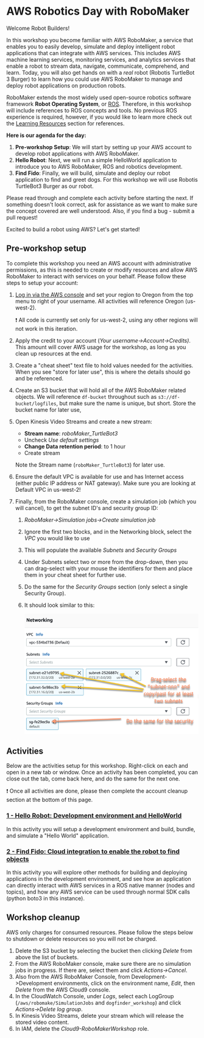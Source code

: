 # AWS Robotics Day with RoboMaker

Welcome Robot Builders! 

In this workshop you become familiar with AWS RoboMaker, a service that enables you to easily develop, simulate and deploy intelligent robot applications that can integrate with AWS services. This includes AWS machine learning services, monitoring services, and analytics services that enable a robot to stream data, navigate, communicate, comprehend, and learn. Today, you will also get hands on with a *real* robot (Robotis TurtleBot 3 Burger) to learn how you could use AWS RoboMaker to manage and deploy robot applications on production robots. 

RoboMaker extends the most widely used open-source robotics software framework **Robot Operating System**, or [ROS](http://www.ros.org/). Therefore, in this workshop will include references to ROS concepts and tools. No previous ROS experience is required, however, if you would like to learn more check out the [Learning Resources](learning_resources.md) section for references.

**Here is our agenda for the day:**

1. **Pre-workshop Setup**: We will start by setting up your AWS account to develop robot applications with AWS RoboMaker. 
2. **Hello Robot**: Next, we will run a simple HelloWorld application to introduce you to AWS RoboMaker, ROS and robotics development. 
3. **Find Fido**: Finally, we will build, simulate and deploy our robot application to find and greet dogs. For this workshop we will use Robotis TurtleBot3 Burger as our robot. 

Please read through and complete each activity before starting the next. If something doesn't look correct, ask for assistance as we want to make sure the concept covered are well understood. Also, if you find a bug - submit a pull request!

Excited to build a robot using AWS? Let's get started!

## Pre-workshop setup

To complete this workshop you need an AWS account with administrative permissions, as this is needed to create or modify resources and allow AWS RoboMaker to interact with services on your behalf. Please follow these steps to setup your account:

1. [Log in via the AWS console](https://console.aws.amazon.com/) and set your region to Oregon from the top menu to right of your username. All activities will reference Oregon (us-west-2). 

   :exclamation: All code is currently set only for us-west-2, using any other regions will not work in this iteration.

2. Apply the credit to your account (*Your username->Account->Credits)*. This amount will cover AWS usage for the workshop, as long as you clean up resources at the end.

3. Create a "cheat sheet" text file to hold values needed for the activities. When you see "store for later use", this is where the details should go and be referenced.

4. Create an S3 bucket that will hold all of the AWS RoboMaker related objects. We will reference `df-bucket` throughout such as `s3://df-bucket/logfiles`, but make sure the name is unique, but short. Store the bucket name for later use,

5. Open Kinesis Video Streams and create a new stream:

   * **Stream name**: *roboMaker_TurtleBot3*
   * Uncheck *Use default settings*
   * **Change Data retention period**: to 1 hour
   * Create stream

   Note the Stream name (`roboMaker_TurtleBot3`) for later use.

6. Ensure the default VPC is available for use and has Internet access (either public IP address or NAT gateway). Make sure you are looking at Default VPC in us-west-2!

7. Finally, from the RoboMaker console, create a simulation job (which you will cancel), to get the subnet ID's and security group ID:

   1. *RoboMaker->Simulation jobs->Create simulation job*

   2. Ignore the first two blocks, and in the Networking block, select the *VPC* you would like to use

   3. This will populate the available *Subnets* and *Security Groups*

   4. Under Subnets select two or more from the drop-down, then you can drag-select with your mouse the identifiers for them and place them in your cheat sheet for further use.

   5. Do the same for the *Security Groups* section (only select a single Security Group).

   6. It should look similar to this:

      ![1_select_subnets](img/1_select_subnets.png)

## Activities

Below are the activities setup for this workshop. Right-click on each and open in a new tab or window. Once an activity has been completed, you can close out the tab, come back here, and do the same for the next one.

:exclamation: Once all activities are done, please then complete the account cleanup section at the bottom of this page.

### [1 - Hello Robot: Development environment and HelloWorld](./1_dev_hello.md)

In this activity you will setup a development environment and build, bundle, and simulate a "Hello World" application.

### [2 - Find Fido: Cloud integration to enable the robot to find objects](./2_dog_finder.md) 

In this activity you will explore other methods for building and deploying applications in the development environment, and see how an application can directly interact with AWS services in a ROS native manner (nodes and topics), and how any AWS service can be used through normal SDK calls (python boto3 in this instance).

## Workshop cleanup

AWS only charges for consumed resources. Please follow the steps below to shutdown or delete resources so you will not be charged.

1. Delete the S3 bucket by selecting the bucket then clicking *Delete* from above the list of buckets.
2. From the AWS RoboMaker console, make sure there are no simulation jobs in progress. If there are, select them and click *Actions->Cancel*.
3. Also from the AWS RoboMaker Console, from Development->Development environments, click on the environment name, *Edit*, then *Delete* from the AWS Cloud9 console.
4. In the CloudWatch Console, under *Logs*, select each LogGroup (`/aws/robomake/SimulationJobs` and `dogfinder_workshop`) and click *Actions->Delete log group*.
5. In Kinesis Video Streams, delete your stream which will release the stored video content.
6. In IAM, delete the *Cloud9-RoboMakerWorkshop* role.